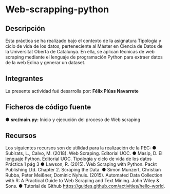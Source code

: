 # Web-scrapping-python

## Descripción
Esta práctica se ha realizado bajo el contexto de la asignatura Tipología y ciclo de vida de los datos, perteneciente al Máster en Ciencia de Datos de la Universitat Oberta de Catalunya. En ella, se aplican técnicas de web scraping mediante el lenguaje de programación Python para extraer datos de la web Edina y generar un dataset.

## Integrantes
La presente actividad fué desarrolla por: <b>Félix Plúas Navarrete</b>

## Ficheros de código fuente
  ● <b>src/main.py:</b> Inicio y ejecución del proceso de Web scraping

## Recursos
Los siguientes recursos son de utilidad para la realización de la PEC:
  ● Subirats, L., Calvo, M. (2018). Web Scraping. Editorial UOC.
  ● Masip, D. El lenguaje Python. Editorial UOC.
    Tipología y ciclo de vida de los datos Práctica 1 pág 3
  ● Lawson, R. (2015). Web Scraping with Python. Packt Publishing Ltd. Chapter 2.
    Scraping the Data.
  ● Simon Munzert, Christian Rubba, Peter Meißner, Dominic Nyhuis. (2015).
    Automated Data Collection with R: A Practical Guide to Web Scraping and Text
    Mining. John Wiley & Sons.
  ● Tutorial de Github https://guides.github.com/activities/hello-world.

